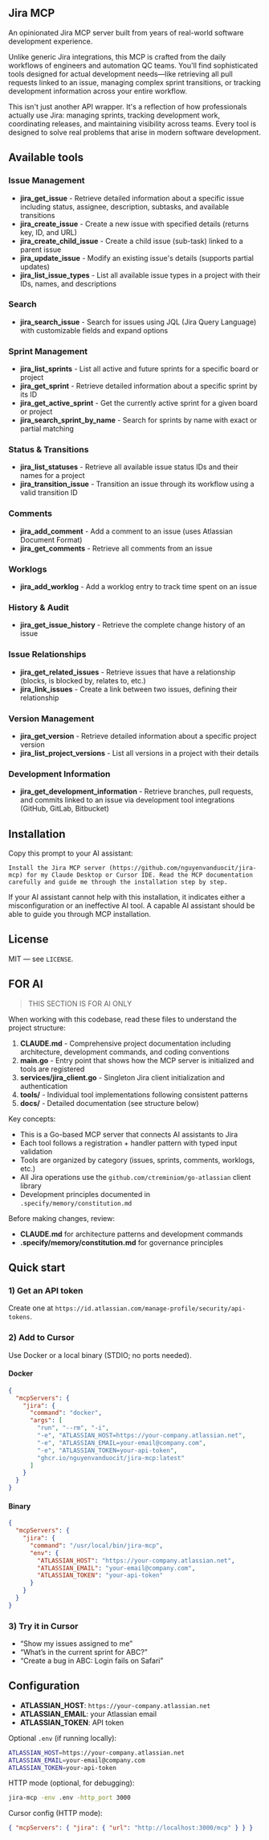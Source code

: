 ## Jira MCP

An opinionated Jira MCP server built from years of real-world software development experience.

Unlike generic Jira integrations, this MCP is crafted from the daily workflows of engineers and automation QC teams. You'll find sophisticated tools designed for actual development needs—like retrieving all pull requests linked to an issue, managing complex sprint transitions, or tracking development information across your entire workflow.

This isn't just another API wrapper. It's a reflection of how professionals actually use Jira: managing sprints, tracking development work, coordinating releases, and maintaining visibility across teams. Every tool is designed to solve real problems that arise in modern software development.

## Available tools

### Issue Management
- **jira_get_issue** - Retrieve detailed information about a specific issue including status, assignee, description, subtasks, and available transitions
- **jira_create_issue** - Create a new issue with specified details (returns key, ID, and URL)
- **jira_create_child_issue** - Create a child issue (sub-task) linked to a parent issue
- **jira_update_issue** - Modify an existing issue's details (supports partial updates)
- **jira_list_issue_types** - List all available issue types in a project with their IDs, names, and descriptions

### Search
- **jira_search_issue** - Search for issues using JQL (Jira Query Language) with customizable fields and expand options

### Sprint Management
- **jira_list_sprints** - List all active and future sprints for a specific board or project
- **jira_get_sprint** - Retrieve detailed information about a specific sprint by its ID
- **jira_get_active_sprint** - Get the currently active sprint for a given board or project
- **jira_search_sprint_by_name** - Search for sprints by name with exact or partial matching

### Status & Transitions
- **jira_list_statuses** - Retrieve all available issue status IDs and their names for a project
- **jira_transition_issue** - Transition an issue through its workflow using a valid transition ID

### Comments
- **jira_add_comment** - Add a comment to an issue (uses Atlassian Document Format)
- **jira_get_comments** - Retrieve all comments from an issue

### Worklogs
- **jira_add_worklog** - Add a worklog entry to track time spent on an issue

### History & Audit
- **jira_get_issue_history** - Retrieve the complete change history of an issue

### Issue Relationships
- **jira_get_related_issues** - Retrieve issues that have a relationship (blocks, is blocked by, relates to, etc.)
- **jira_link_issues** - Create a link between two issues, defining their relationship

### Version Management
- **jira_get_version** - Retrieve detailed information about a specific project version
- **jira_list_project_versions** - List all versions in a project with their details

### Development Information
- **jira_get_development_information** - Retrieve branches, pull requests, and commits linked to an issue via development tool integrations (GitHub, GitLab, Bitbucket)



## Installation

Copy this prompt to your AI assistant:

```
Install the Jira MCP server (https://github.com/nguyenvanduocit/jira-mcp) for my Claude Desktop or Cursor IDE. Read the MCP documentation carefully and guide me through the installation step by step.
```

If your AI assistant cannot help with this installation, it indicates either a misconfiguration or an ineffective AI tool. A capable AI assistant should be able to guide you through MCP installation.

## License
MIT — see `LICENSE`.

## FOR AI

> THIS SECTION IS FOR AI ONLY

When working with this codebase, read these files to understand the project structure:

1. **CLAUDE.md** - Comprehensive project documentation including architecture, development commands, and coding conventions
2. **main.go** - Entry point that shows how the MCP server is initialized and tools are registered
3. **services/jira_client.go** - Singleton Jira client initialization and authentication
4. **tools/** - Individual tool implementations following consistent patterns
5. **docs/** - Detailed documentation (see structure below)

Key concepts:
- This is a Go-based MCP server that connects AI assistants to Jira
- Each tool follows a registration + handler pattern with typed input validation
- Tools are organized by category (issues, sprints, comments, worklogs, etc.)
- All Jira operations use the `github.com/ctreminiom/go-atlassian` client library
- Development principles documented in `.specify/memory/constitution.md`

Before making changes, review:
- **CLAUDE.md** for architecture patterns and development commands
- **.specify/memory/constitution.md** for governance principles


## Quick start

### 1) Get an API token
Create one at `https://id.atlassian.com/manage-profile/security/api-tokens`.

### 2) Add to Cursor
Use Docker or a local binary (STDIO; no ports needed).

#### Docker
```json
{
  "mcpServers": {
    "jira": {
      "command": "docker",
      "args": [
        "run", "--rm", "-i",
        "-e", "ATLASSIAN_HOST=https://your-company.atlassian.net",
        "-e", "ATLASSIAN_EMAIL=your-email@company.com",
        "-e", "ATLASSIAN_TOKEN=your-api-token",
        "ghcr.io/nguyenvanduocit/jira-mcp:latest"
      ]
    }
  }
}
```

#### Binary
```json
{
  "mcpServers": {
    "jira": {
      "command": "/usr/local/bin/jira-mcp",
      "env": {
        "ATLASSIAN_HOST": "https://your-company.atlassian.net",
        "ATLASSIAN_EMAIL": "your-email@company.com",
        "ATLASSIAN_TOKEN": "your-api-token"
      }
    }
  }
}
```

### 3) Try it in Cursor
- “Show my issues assigned to me”
- “What’s in the current sprint for ABC?”
- “Create a bug in ABC: Login fails on Safari”

## Configuration
- **ATLASSIAN_HOST**: `https://your-company.atlassian.net`
- **ATLASSIAN_EMAIL**: your Atlassian email
- **ATLASSIAN_TOKEN**: API token

Optional `.env` (if running locally):
```bash
ATLASSIAN_HOST=https://your-company.atlassian.net
ATLASSIAN_EMAIL=your-email@company.com
ATLASSIAN_TOKEN=your-api-token
```

HTTP mode (optional, for debugging):
```bash
jira-mcp -env .env -http_port 3000
```
Cursor config (HTTP mode):
```json
{ "mcpServers": { "jira": { "url": "http://localhost:3000/mcp" } } }
```